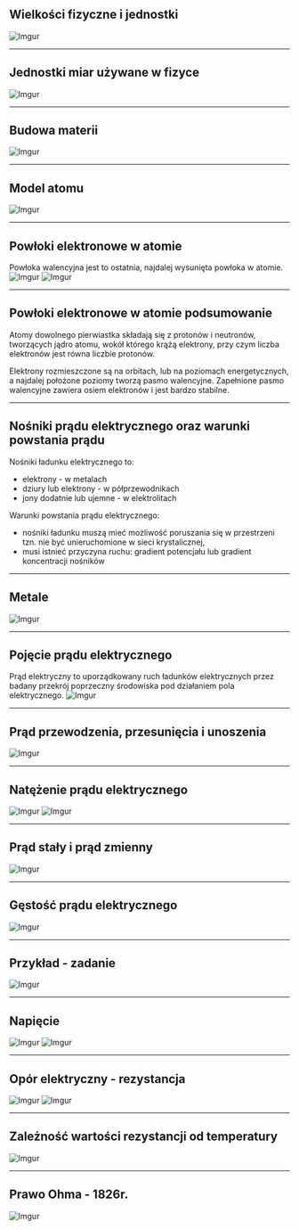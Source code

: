 
## Wielkości fizyczne i jednostki
![Imgur](https://i.imgur.com/MkaNpoS.png)

----------

## Jednostki miar używane w fizyce
![Imgur](https://i.imgur.com/xlj5dXX.png)

----------

## Budowa materii
![Imgur](https://i.imgur.com/Bye96Ux.png)

----------

## Model atomu
![Imgur](https://i.imgur.com/rk9k7hn.png)

----------

## Powłoki elektronowe w atomie
Powłoka walencyjna jest to ostatnia, najdalej wysunięta powłoka w atomie.
![Imgur](https://i.imgur.com/mMHFaF0.png)
![Imgur](https://i.imgur.com/R8GNEnZ.png)

----------

## Powłoki elektronowe w atomie podsumowanie

Atomy dowolnego pierwiastka składają się z protonów i neutronów, tworzących jądro atomu, wokół którego krążą elektrony, przy czym liczba elektronów jest równa liczbie protonów.

Elektrony rozmieszczone są na orbitach, lub na poziomach energetycznych, a najdalej położone poziomy tworzą pasmo walencyjne. Zapełnione pasmo walencyjne zawiera osiem elektronów i jest bardzo stabilne.

----------

## Nośniki prądu elektrycznego oraz warunki powstania prądu

Nośniki ładunku elektrycznego to:

- elektrony - w metalach
- dziury lub elektrony - w półprzewodnikach
- jony dodatnie lub ujemne - w elektrolitach

Warunki powstania prądu elektrycznego:

- nośniki ładunku muszą mieć możliwość poruszania się w przestrzeni tzn. nie być unieruchomione w sieci krystalicznej,
- musi istnieć przyczyna ruchu: gradient potencjału lub gradient koncentracji nośników

----------

## Metale
![Imgur](https://i.imgur.com/OqVqu7c.png)

----------

## Pojęcie prądu elektrycznego

Prąd elektryczny to uporządkowany ruch ładunków elektrycznych przez badany przekrój poprzeczny środowiska pod działaniem pola elektrycznego.
![Imgur](https://i.imgur.com/rNN99w1.png)

----------

## Prąd przewodzenia, przesunięcia i unoszenia
![Imgur](https://i.imgur.com/YSpuYWf.png)

----------

## Natężenie prądu elektrycznego
![Imgur](https://i.imgur.com/3Dx2rxR.png)
![Imgur](https://i.imgur.com/VYVQSMv.png)

----------

## Prąd stały i prąd zmienny
![Imgur](https://i.imgur.com/MHb9Jb9.png)

----------

## Gęstość prądu elektrycznego
![Imgur](https://i.imgur.com/k7Lv9Q8.png)

----------

## Przykład - zadanie
![Imgur](https://i.imgur.com/bgBFgtj.png)

----------

## Napięcie
![Imgur](https://i.imgur.com/jzMwL9R.png)
![Imgur](https://i.imgur.com/Hj237oV.png)

----------

## Opór elektryczny - rezystancja
![Imgur](https://i.imgur.com/lFviWlg.png)
![Imgur](https://i.imgur.com/JXmFizQ.png)

----------

## Zależność wartości rezystancji od temperatury
![Imgur](https://i.imgur.com/WKa9lKE.png)

----------

## Prawo Ohma - 1826r.
![Imgur](https://i.imgur.com/ARrW3Jc.png)
